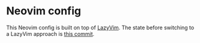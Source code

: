 # Neovim config

This Neovim config is built on top of [LazyVim](https://github.com/LazyVim/LazyVim).
The state before switching to a LazyVim approach is [this commit](https://github.com/kinbiko/dotfiles/tree/12a0b753d3b05ca3c762a2dd9ece873cdb2b2b8c).
